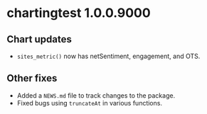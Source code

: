 # chartingtest 1.0.0.9000

## Chart updates
* `sites_metric()` now has netSentiment, engagement, and OTS. 

## Other fixes
* Added a `NEWS.md` file to track changes to the package.
* Fixed bugs using `truncateAt` in various functions.
